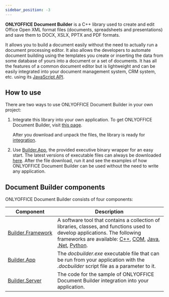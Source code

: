```yaml
---
sidebar_position: -3
---
```


**ONLYOFFICE Document Builder** is a C++ library used to create and edit Office Open XML format files (documents, spreadsheets and presentations) and save them to DOCX, XSLX, PPTX and PDF formats.

It allows you to build a document easily without the need to actually run a document processing editor. It also allows the developers to automate document building using the templates you create or inserting the data from some database of yours into a document or a set of documents. It has all the features of a common document editor but is lightweight and can be easily integrated into your document management system, CRM system, etc. using its [JavaScript API](../../../docs/Office%20API/Get%20Started/Overview.md).

## How to use

There are two ways to use ONLYOFFICE Document Builder in your own project:

1. Integrate this library into your own application. To get ONLYOFFICE Document Builder, visit [this page](./Get%20Document%20Builder.md).

   After you download and unpack the files, the library is ready for [integration](../Builder%20Framework/Overview.md).

2. Use [Builder.App](../Builder%20App/Overview.md), the provided executive binary wrapper for an easy start. The latest versions of executable files can always be downloaded [here](https://www.onlyoffice.com/document-builder.aspx?from=api). After the file download, run it and see the examples of how ONLYOFFICE Document Builder can be used without the need to write any application.

## Document Builder components

ONLYOFFICE Document Builder consists of four components:

| Component                                                        | Description                                                                                                                                                                                                                                                                                                                                                                                                |
| ---------------------------------------------------------------- | ---------------------------------------------------------------------------------------------------------------------------------------------------------------------------------------------------------------------------------------------------------------------------------------------------------------------------------------------------------------------------------------------------------- |
| [Builder.Framework](../Builder%20Framework/Overview.md) | A software tool that contains a collection of libraries, classes, and functions used to develop applications. The following frameworks are available: [C++](../Builder%20Framework/C++/C++.md), [COM](../Builder%20Framework/COM/COM.md), [Java](../Builder%20Framework/Java/Java.md), [.Net](../Builder%20Framework/Net/Net.md), [Python](../Builder%20Framework/Python/Python.md). |
| [Builder.App](../Builder%20App/Overview.md)             | The *docbuilder.exe* executable file that can be run from your application with the *.docbuilder* script file as a parameter to it.                                                                                                                                                                                                                                                                        |
| [Builder.Server](../Builder%20Server/Overview.md)       | The code for the sample of ONLYOFFICE Document Builder integration into your application.                                                                                                                                                                                                                                                                                                                  |
